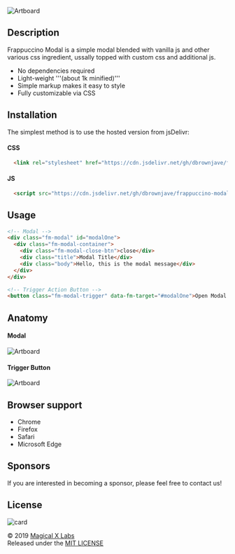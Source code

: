 ![Artboard](https://user-images.githubusercontent.com/19171147/62989401-c201cf80-be15-11e9-9cdc-6bebced7df29.png)

## Description 
Frappuccino Modal is a simple modal blended with vanilla js and other various css ingredient, ussally topped with custom css and additional js.

- No dependencies required
- Light-weight '''(about 1k minified)'''
- Simple markup makes it easy to style
- Fully customizable via CSS

## Installation 
The simplest method is to use the hosted version from jsDelivr:


#### CSS
```html
  <link rel="stylesheet" href="https://cdn.jsdelivr.net/gh/dbrownjave/frappuccino-modal/src/frappuccino-modal.min.css">
```

#### JS
```html
  <script src="https://cdn.jsdelivr.net/gh/dbrownjave/frappuccino-modal/src/frappuccino-modal.min.js"></script>
```


## Usage

```html
<!-- Modal -->
<div class="fm-modal" id="modalOne">
  <div class="fm-modal-container">
    <div class="fm-modal-close-btn">close</div>
    <div class="title">Modal Title</div>
    <div class="body">Hello, this is the modal message</div>
  </div>
</div>

<!-- Trigger Action Button -->
<button class="fm-modal-trigger" data-fm-target="#modalOne">Open Modal One</button>

```


## Anatomy 

#### Modal
![Artboard](https://user-images.githubusercontent.com/19171147/62988656-1c4d6100-be13-11e9-915a-2ea217d90bcb.png)

#### Trigger Button
![Artboard](https://user-images.githubusercontent.com/19171147/62989264-4dc72c00-be15-11e9-8600-0953bb19ef9b.png)



## Browser support
- Chrome
- Firefox
- Safari
- Microsoft Edge

## Sponsors
If you are interested in becoming a sponsor, please feel free to contact us!

## License
![card](https://user-images.githubusercontent.com/19171147/63110769-2b8af680-bf5a-11e9-8e45-92af70b6a654.png)

© 2019 [Magical X Labs](https://dorianbrown.io)  
Released under the [MIT LICENSE](http://opensource.org/licenses/MIT)


